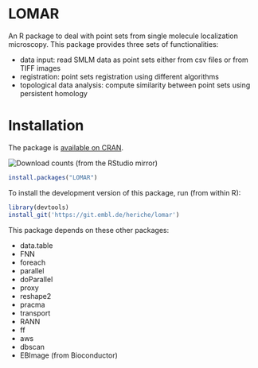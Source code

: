 # LOMAR

An R package to deal with point sets from single molecule localization microscopy.
This package provides three sets of functionalities:
  - data input: read SMLM data as point sets either from csv files or from TIFF images
  - registration: point sets registration using different algorithms
  - topological data analysis: compute similarity between point sets using persistent homology

# Installation

The package is [available on CRAN](https://cran.r-project.org/package=LOMAR).

![Download counts](https://cranlogs.r-pkg.org/badges/grand-total/LOMAR) (from the RStudio mirror)

``` R
install.packages("LOMAR")
```

To install the development version of this package, run (from within R):

``` R
library(devtools)
install_git('https://git.embl.de/heriche/lomar')
```

This package depends on these other packages:
  * data.table
  * FNN
  * foreach
  * parallel
  * doParallel
  * proxy
  * reshape2
  * pracma
  * transport
  * RANN
  * ff
  * aws
  * dbscan
  * EBImage (from Bioconductor)
  
